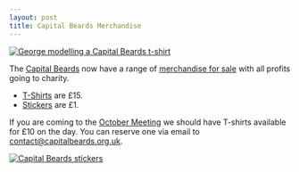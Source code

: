 ```yaml
---
layout: post
title: Capital Beards Merchandise
---
```


[![George modelling a Capital Beards t-shirt](https://farm4.staticflickr.com/3846/14969535449_ea0582db89_z_d.jpg "George modelling a Capital Beards t-shirt Photo: bob walker")](http://capitalbeards.bigcartel.com/product/capital-beards-t-shirt)

The [Capital Beards](http://capitalbeards.org.uk) now have a range of [merchandise
for sale](http://capitalbeards.bigcartel.com) with all profits going to charity.

- [T-Shirts](http://capitalbeards.bigcartel.com/product/capital-beards-t-shirt) are £15.
- [Stickers](http://capitalbeards.bigcartel.com/product/capital-beards-sticker) are £1.

If you are coming to the [October Meeting](http://capitalbeards.org.uk/2014/09/21/October-2014-Meeting/) we should have T-shirts available for £10 on the day. You can reserve one via email to [contact@capitalbeards.org.uk](mailto:contact@capitalbeards.org.uk).

[![Capital Beards stickers](https://farm4.staticflickr.com/3878/15019719528_465b21bc58_z_d.jpg "Capital Beards stickers. Photo: bob walker")](http://capitalbeards.bigcartel.com/product/capital-beards-sticker)
